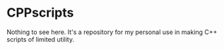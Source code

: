 # CPPscripts

Nothing to see here. It's a repository for my personal use in making C++ scripts of limited utility. 
